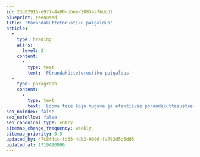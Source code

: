 ```yaml
---
id: 23d82915-e977-4a90-bbee-20854a7bdcd2
blueprint: teenused
title: 'Põrandaküttetorustiku paigaldus'
article:
  -
    type: heading
    attrs:
      level: 2
    content:
      -
        type: text
        text: 'Põrandaküttetorustiku paigaldus'
  -
    type: paragraph
    content:
      -
        type: text
        text: 'Loome teie koju mugava ja efektiivse põrandaküttesüsteemi.'
seo_noindex: false
seo_nofollow: false
seo_canonical_type: entry
sitemap_change_frequency: weekly
sitemap_priority: 0.5
updated_by: 47c8f4cc-fd33-4db3-9006-fa792d5d5dd5
updated_at: 1719490996
---
```

